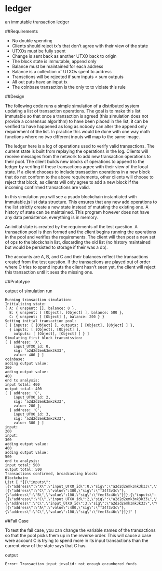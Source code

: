 # ledger
an immutable transaction ledger

##Requirements

- No double spending
- Clients should reject tx's that don't agree with their view of the state
- UTXOs must be fully spent
- Change is sent back as another UTXO back to origin
- The block state is immutable, append only
- Balance must be maintained for each address 
- Balance is a collection of UTXOs spent to address
- Transctions will be rejected if sum inputs < sum outputs
- All out puts have an input tx
- The coinbase transaction is the only tx to violate this rule


##Design

The following code runs a simple simulation of a distributed system updating a list of transaction operations.
The goal is to make this list immutable so that once a transaction is agreed (this simulation does not provide a
consensus algorithm) to have been placed in the list, it can be verified to have happened as long as nobody can
alter the append only requirement of the list. In practice this would be done with one way math functions where
no two different inputs will map to the same image.

The ledger here is a log of operations used to verify valid transactions. The current state is built from replaying
the operations in the log.  Clients will receive messages from the network to add new transaction operations to their
pool. The client builds new blocks of operations to append to the ledger by verifing if these transactions agree with
their view of the local state. If a client chooses to include transaction operations in a new block that do not conform 
to the above requirements, other clients will choose to reject that block, as clients will only agree to add a new block
if the incoming confirmed transactions are valid.

In this simulation you will see a psudo blockchain instantiated with immutable.js list data structure. This ensures
that any new add operations to the list strictly create a new state instead of mutating the existing one. A history
of state can be maintained. This program however does not have any data persistence, everything is in memory.

An initial state is created by the requirments of the test question. A transaction pool is then formed and the client
begins running the operations in the pool and verifies the requirements. The client will then post a new set of ops 
to the blockchain list, discarding the old list (no history maintained but would be persisted to storage if their was
a db).

The accounts are A, B, and C and their balances reflect the transactions created from the test question. If the
transactions are played out of order where C tries to spend inputs the client hasn't seen yet, the client will reject
this transaction until it sees the missing one.


##Prototype

output of simulation run

```
Running transaction simulation:
Initializing state:
{ A: { unspent: [], balance: 0 },
  B: { unspent: [ [Object], [Object] ], balance: 500 },
  C: { unspent: [ [Object] ], balance: 200 } }
Setting initial transaction pool:
[ { inputs: [ [Object] ], outputs: [ [Object], [Object] ] },
  { inputs: [ [Object], [Object] ],
    outputs: [ [Object], [Object] ] } ]
Simulating first block transmission:
[ { address: 'X',
    input_UTXO_id: 0,
    sig: 'a2d2d2emk3mk3k33',
    value: 400 } ]
coinbase:
adding output value:
300
adding output value:
400
end tx analysis:
input total: 400
output total: 400
[ { address: 'C',
    input_UTXO_id: 2,
    sig: 'a2d2d2emk3mk3k33',
    value: 200 },
  { address: 'C',
    input_UTXO_id: 3,
    sig: 'a2d2d2emk3mk3k33',
    value: 300 } ]
input:
200
input:
300
adding output value:
400
adding output value:
500
end tx analysis:
input total: 500
output total: 500
Transactions confirmed, broadcasting block:
Blockchain:
List [ "[{\"inputs\":[{\"address\":\"X\",\"input_UTXO_id\":0,\"sig\":\"a2d2d2emk3mk3k33\",\"value\":400}],\"outputs\":[{\"address\":\"C\",\"value\":300,\"sig\":\"f34f3v3c\"},{\"address\":\"B\",\"value\":100,\"sig\":\"feef3c46c\"}]},{\"inputs\":[{\"address\":\"C\",\"input_UTXO_id\":2,\"sig\":\"a2d2d2emk3mk3k33\",\"value\":200},{\"address\":\"C\",\"input_UTXO_id\":3,\"sig\":\"a2d2d2emk3mk3k33\",\"value\":300}],\"outputs\":[{\"address\":\"A\",\"value\":400,\"sig\":\"f34f3v3c\"},{\"address\":\"C\",\"value\":100,\"sig\":\"feef3c46c\"}]}]" ]
```


##Fail Case

To test the fail case, you can change the variable names of the transactions so that the pool picks them up in the
reverse order.  This will cause a case were account C is trying to spend more in its input transactions than the current
view of the state says that C has.

output

``Error: Transaction input invalid: not enough encumbered funds``
